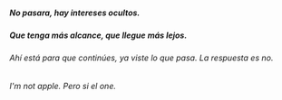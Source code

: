 ##### No pasara, hay intereses ocultos.
##### Que tenga más alcance, que llegue más lejos.
###### Ahí está para que continúes, ya viste lo que pasa. La respuesta es no.
###### I'm not apple. Pero si el one.
